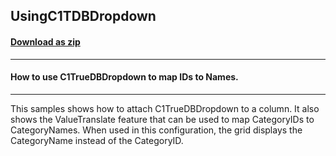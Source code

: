 ## UsingC1TDBDropdown
#### [Download as zip](https://minhaskamal.github.io/DownGit/#/home?url=https://github.com/GrapeCity/ComponentOne-WinForms-Samples/tree/master/NetFramework\TrueDBGrid\VB\UsingC1TDBDropdown)
____
#### How to use C1TrueDBDropdown to map IDs to Names.
____
This samples shows how to attach C1TrueDBDropdown to a column.  It also shows the ValueTranslate feature that can be used to map CategoryIDs to CategoryNames. When used in this configuration, the grid displays the CategoryName instead of the CategoryID. 